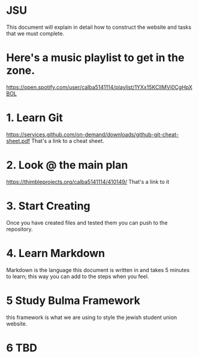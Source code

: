 # JSU
This document will explain in detail how to construct the website and tasks that we must complete.
# Here's a music playlist to get in the zone.
https://open.spotify.com/user/calba5141114/playlist/1YXx15KClIMVi0CgHpXBOL

# 1. Learn Git
https://services.github.com/on-demand/downloads/github-git-cheat-sheet.pdf
That's a link to a cheat sheet.

# 2. Look @ the main plan
https://thimbleprojects.org/calba5141114/410149/
That's a link to it

# 3. Start Creating
Once you have created files and tested them you can push to the repository.

# 4. Learn Markdown
Markdown is the language this document is written in and takes 5 minutes to learn; this way you can add to the steps when you feel.
# 5 Study Bulma Framework 
this framework is what we are using to style the jewish student union website.
# 6 TBD 

